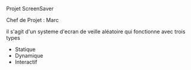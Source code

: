 Projet ScreenSaver

Chef de Projet : Marc

il s'agit d'un systeme d'ecran de veille aléatoire qui fonctionne avec trois types
  - Statique
  - Dynamique
  - Interactif
